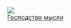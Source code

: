 ![](/books/sf_social/Джеймс%20Дашнер%20(Дэшнер)/Господство%20мысли.jpg)  
[Господство мысли](/books/sf_social/Джеймс%20Дашнер%20(Дэшнер)/Господство%20мысли)
